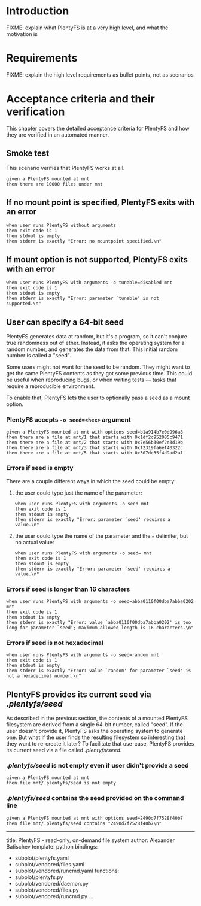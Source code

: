 # Introduction

FIXME: explain what PlentyFS is at a very high level, and what the
motivation is

# Requirements

FIXME: explain the high level requirements as bullet points, not as
scenarios

# Acceptance criteria and their verification

This chapter covers the detailed acceptance criteria for PlentyFS and
how they are verified in an automated manner.

## Smoke test

This scenario verifies that PlentyFS works at all.

~~~scenario
given a PlentyFS mounted at mnt
then there are 10000 files under mnt
~~~


## If no mount point is specified, PlentyFS exits with an error

~~~scenario
when user runs PlentyFS without arguments
then exit code is 1
then stdout is empty
then stderr is exactly "Error: no mountpoint specified.\n"
~~~


## If mount option is not supported, PlentyFS exits with an error

~~~scenario
when user runs PlentyFS with arguments -o tunable=disabled mnt
then exit code is 1
then stdout is empty
then stderr is exactly "Error: parameter `tunable' is not supported.\n"
~~~


## User can specify a 64-bit seed

PlentyFS generates data at random, but it's a program, so it can't conjure true
randomness out of ether. Instead, it asks the operating system for a random
number, and generates the data from that. This initial random number is called
a "seed".

Some users might not want for the seed to be random. They might want to get the
same PlentyFS contents as they got some previous time. This could be useful when
reproducing bugs, or when writing tests — tasks that require a reproducible
environment.

To enable that, PlentyFS lets the user to optionally pass a seed as a mount
option.

### PlentyFS accepts `-o seed=<hex>` argument

~~~scenario
given a PlentyFS mounted at mnt with options seed=b1a914b7e0d996a8
then there are a file at mnt/1 that starts with 0x1df2c952085c9471
then there are a file at mnt/2 that starts with 0x7e56b30ef2e3d19b
then there are a file at mnt/3 that starts with 0xf2319fa6ef40322c
then there are a file at mnt/5 that starts with 0x307de35f4d9ad2a1
~~~

### Errors if seed is empty

There are a couple different ways in which the seed could be empty:

1. the user could type just the name of the parameter:

    ~~~scenario
    when user runs PlentyFS with arguments -o seed mnt
    then exit code is 1
    then stdout is empty
    then stderr is exactly "Error: parameter `seed' requires a value.\n"
    ~~~

2. the user could type the name of the parameter and the `=` delimiter, but no
   actual value:

    ~~~scenario
    when user runs PlentyFS with arguments -o seed= mnt
    then exit code is 1
    then stdout is empty
    then stderr is exactly "Error: parameter `seed' requires a value.\n"
    ~~~

### Errors if seed is longer than 16 characters

~~~scenario
when user runs PlentyFS with arguments -o seed=abba0110f00dba7abba0202 mnt
then exit code is 1
then stdout is empty
then stderr is exactly "Error: value `abba0110f00dba7abba0202' is too long for parameter `seed'; maximum allowed length is 16 characters.\n"
~~~

### Errors if seed is not hexadecimal

~~~scenario
when user runs PlentyFS with arguments -o seed=random mnt
then exit code is 1
then stdout is empty
then stderr is exactly "Error: value `random' for parameter `seed' is not a hexadecimal number.\n"
~~~


## PlentyFS provides its current seed via _.plentyfs/seed_

As described in the previous section, the contents of a mounted PlentyFS
filesystem are derived from a single 64-bit number, called "seed". If the user
doesn't provide it, PlentyFS asks the operating system to generate one. But what
if the user finds the resulting filesystem so interesting that they want to
re-create it later? To facilitate that use-case, PlentyFS provides its current
seed via a file called _.plentyfs/seed_.

### _.plentyfs/seed_ is not empty even if user didn't provide a seed

~~~scenario
given a PlentyFS mounted at mnt
then file mnt/.plentyfs/seed is not empty
~~~

### _.plentyfs/seed_ contains the seed provided on the command line

~~~scenario
given a PlentyFS mounted at mnt with options seed=2490d7f7528f40b7
then file mnt/.plentyfs/seed contains "2490d7f7528f40b7\n"
~~~


---
title: PlentyFS - read-only, on-demand file system
author: Alexander Batischev
template: python
bindings:
- subplot/plentyfs.yaml
- subplot/vendored/files.yaml
- subplot/vendored/runcmd.yaml
functions:
- subplot/plentyfs.py
- subplot/vendored/daemon.py
- subplot/vendored/files.py
- subplot/vendored/runcmd.py
...


